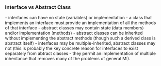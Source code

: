<h3> Interface vs Abstract Class </h3>
- interfaces can have no state (variables) or implementation
- a class that implements an interface must provide an implementation of all the methods of that interface
- abstract classes may contain state (data members) and/or implementation (methods)
- abstract classes can be inherited without implementing the abstract methods (though such a derived class is abstract itself)
- interfaces may be multiple-inherited, abstract classes may not (this is probably the key concrete reason for interfaces to exist separately from abtract classes - they permit an implementation of multiple inheritance that removes many of the problems of general MI).
